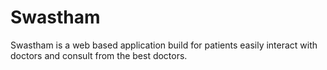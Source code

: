 # Swastham
Swastham is a web based application build for patients easily interact with doctors and consult from the best doctors.
